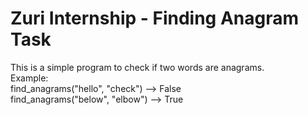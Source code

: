 # Zuri Internship - Finding Anagram Task
This is a simple program to check if two words are anagrams. <br>
Example: <br>
find_anagrams("hello", "check") --> False <br>
find_anagrams("below", "elbow") --> True


